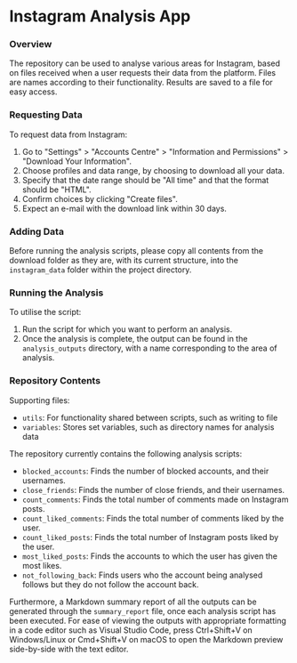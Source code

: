 # Instagram Analysis App

### Overview

The repository can be used to analyse various areas for Instagram, based on files received when a user requests their data from the platform. Files are names according to their functionality. Results are saved to a file for easy access.

### Requesting Data

To request data from Instagram:

1. Go to "Settings" > "Accounts Centre" > "Information and Permissions" > "Download Your Information".
2. Choose profiles and data range, by choosing to download all your data.
3. Specify that the date range should be "All time" and that the format should be "HTML".
4. Confirm choices by clicking "Create files".
5. Expect an e-mail with the download link within 30 days.

### Adding Data

Before running the analysis scripts, please copy all contents from the download folder as they are, with its current structure, into the `instagram_data` folder within the project directory.

### Running the Analysis

To utilise the script:

1. Run the script for which you want to perform an analysis.
2. Once the analysis is complete, the output can be found in the `analysis_outputs` directory, with a name corresponding to the area of analysis.

### Repository Contents

Supporting files:

- `utils`: For functionality shared between scripts, such as writing to file
- `variables`: Stores set variables, such as directory names for analysis data

The repository currently contains the following analysis scripts:

- `blocked_accounts`: Finds the number of blocked accounts, and their usernames.
- `close_friends`: Finds the number of close friends, and their usernames.
- `count_comments`: Finds the total number of comments made on Instagram posts.
- `count_liked_comments`: Finds the total number of comments liked by the user.
- `count_liked_posts`: Finds the total number of Instagram posts liked by the user.
- `most_liked_posts`: Finds the accounts to which the user has given the most likes.
- `not_following_back`: Finds users who the account being analysed follows but they do not follow the account back.

Furthermore, a Markdown summary report of all the outputs can be generated through the `summary_report` file, once each analysis script has been executed. For ease of viewing the outputs with appropriate formatting in a code editor such as Visual Studio Code, press Ctrl+Shift+V on Windows/Linux or Cmd+Shift+V on macOS to open the Markdown preview side-by-side with the text editor.
